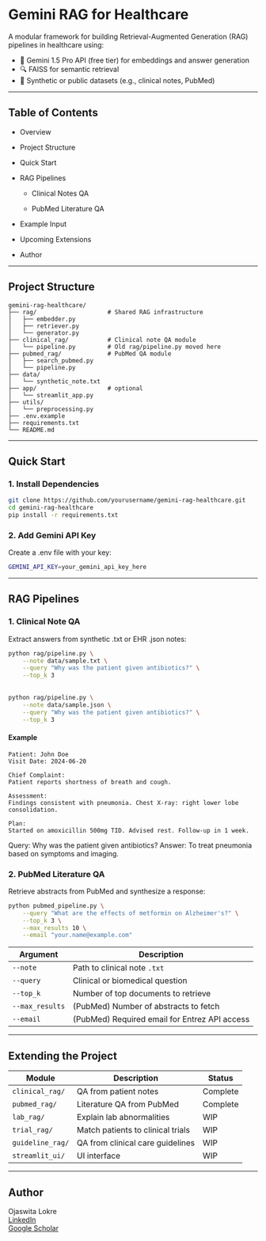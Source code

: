 # Gemini RAG for Healthcare

A modular framework for building Retrieval-Augmented Generation (RAG) pipelines in healthcare using:
- 🧬 Gemini 1.5 Pro API (free tier) for embeddings and answer generation  
- 🔍 FAISS for semantic retrieval
- 📝 Synthetic or public datasets (e.g., clinical notes, PubMed)

---

 ## Table of Contents
* Overview

* Project Structure

* Quick Start

* RAG Pipelines

  * Clinical Notes QA

  * PubMed Literature QA

* Example Input

* Upcoming Extensions

* Author
---

## Project Structure

```
gemini-rag-healthcare/
├── rag/                    # Shared RAG infrastructure
│   ├── embedder.py
│   ├── retriever.py
│   └── generator.py
├── clinical_rag/           # Clinical note QA module
│   └── pipeline.py         # Old rag/pipeline.py moved here
├── pubmed_rag/             # PubMed QA module
│   ├── search_pubmed.py
│   └── pipeline.py
├── data/
│   └── synthetic_note.txt
├── app/                    # optional
│   └── streamlit_app.py
├── utils/
│   └── preprocessing.py
├── .env.example
├── requirements.txt
└── README.md

```

---

## Quick Start

### 1. Install Dependencies
```bash
git clone https://github.com/yourusername/gemini-rag-healthcare.git
cd gemini-rag-healthcare
pip install -r requirements.txt
```
### 2. Add Gemini API Key

Create a .env file with your key:
```bash
GEMINI_API_KEY=your_gemini_api_key_here
```

---
## RAG Pipelines
### 1. Clinical Note QA
Extract answers from synthetic .txt or EHR .json notes:

```bash
python rag/pipeline.py \
    --note data/sample.txt \
    --query "Why was the patient given antibiotics?" \
    --top_k 3
    
    
python rag/pipeline.py \
    --note data/sample.json \
    --query "Why was the patient given antibiotics?" \
    --top_k 3
```

#### Example 

```text
Patient: John Doe
Visit Date: 2024-06-20

Chief Complaint:
Patient reports shortness of breath and cough.

Assessment:
Findings consistent with pneumonia. Chest X-ray: right lower lobe consolidation.

Plan:
Started on amoxicillin 500mg TID. Advised rest. Follow-up in 1 week.
```
Query: Why was the patient given antibiotics?
Answer: To treat pneumonia based on symptoms and imaging.

### 2. PubMed Literature QA
Retrieve abstracts from PubMed and synthesize a response:

```bash
python pubmed_pipeline.py \
    --query "What are the effects of metformin on Alzheimer's?" \
    --top_k 3 \
    --max_results 10 \
    --email "your.name@example.com"
```

| Argument        | Description                                   |
| --------------- | --------------------------------------------- |
| `--note`        | Path to clinical note `.txt`                  |
| `--query`       | Clinical or biomedical question               |
| `--top_k`       | Number of top documents to retrieve           |
| `--max_results` | (PubMed) Number of abstracts to fetch         |
| `--email`       | (PubMed) Required email for Entrez API access |

---

## Extending the Project

| Module           | Description                       | Status   |
|------------------|-----------------------------------|----------|
| `clinical_rag/`  | QA from patient notes             | Complete |
| `pubmed_rag/`    | Literature QA from PubMed         | Complete |
| `lab_rag/`       | Explain lab abnormalities         | WIP      |
| `trial_rag/`     | Match patients to clinical trials | WIP      |
| `guideline_rag/` | QA from clinical care guidelines  | WIP      |
| `streamlit_ui/`  | UI interface                      | WIP      |

---
## Author
Ojaswita Lokre  
[LinkedIn](https://www.linkedin.com/in/ojaswita-lokre-a77031159/)  
[Google Scholar](https://scholar.google.com/citations?user=Y6kAyBEAAAAJ&hl=en&oi=ao)